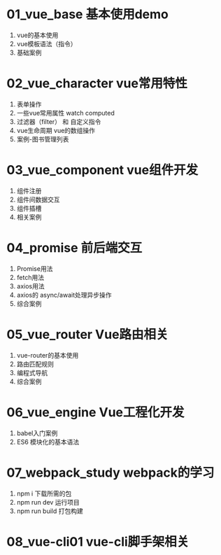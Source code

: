 # 01_vue_base 基本使用demo
1. vue的基本使用
2. vue模板语法（指令）
3. 基础案例

# 02_vue_character vue常用特性
1. 表单操作
2. 一些vue常用属性 watch computed 
3. 过滤器（filter） 和 自定义指令
4. vue生命周期  vue的数组操作
5. 案例-图书管理列表

# 03_vue_component vue组件开发
1. 组件注册
2. 组件间数据交互
3. 组件插槽
4. 相关案例

# 04_promise 前后端交互
1. Promise用法
2. fetch用法
3. axios用法
4. axios的 async/await处理异步操作
5. 综合案例

# 05_vue_router Vue路由相关
1. vue-router的基本使用
2. 路由匹配规则
3. 编程式导航
4. 综合案例

# 06_vue_engine Vue工程化开发
1. babel入门案例
2. ES6 模块化的基本语法

# 07_webpack_study webpack的学习
1. npm i          下载所需的包
2. npm run dev    运行项目
3. npm run build  打包构建

# 08_vue-cli01 vue-cli脚手架相关
